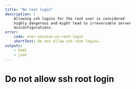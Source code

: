 ```yaml
---
title: "No root login"
description: |
    Allowing ssh logins for the root user is considered
    highly dangerous and might lead to irreversable server 
    misconfigurations.
error:
    code: user-session-no-root-login
    shortText: Do not allow ssh root logins.
outputs: 
    - html
    - json
---
```



# Do not allow ssh root login



